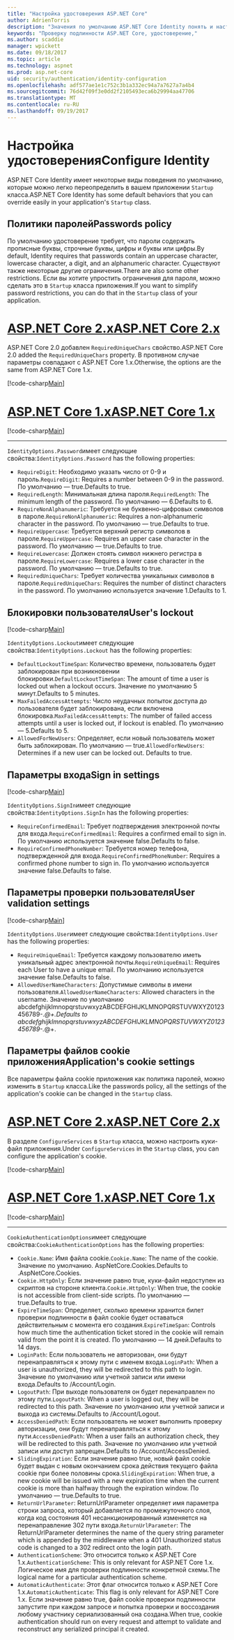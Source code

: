 ```yaml
---
title: "Настройка удостоверения ASP.NET Core"
author: AdrienTorris
description: "Значения по умолчанию ASP.NET Core Identity понять и настройки различных свойств Identity для использования пользовательских значений."
keywords: "Проверку подлинности ASP.NET Core, удостоверение,"
ms.author: scaddie
manager: wpickett
ms.date: 09/18/2017
ms.topic: article
ms.technology: aspnet
ms.prod: asp.net-core
uid: security/authentication/identity-configuration
ms.openlocfilehash: adf577ae1e1c752c3b1a332ec94a7a7627a7a4b4
ms.sourcegitcommit: 76d42f09f3e0dd2f2105493eca6b29994aa47706
ms.translationtype: MT
ms.contentlocale: ru-RU
ms.lasthandoff: 09/19/2017
---
```

# <a name="configure-identity"></a><span data-ttu-id="d4d7b-104">Настройка удостоверения</span><span class="sxs-lookup"><span data-stu-id="d4d7b-104">Configure Identity</span></span>

<span data-ttu-id="d4d7b-105">ASP.NET Core Identity имеет некоторые виды поведения по умолчанию, которые можно легко переопределить в вашем приложении `Startup` класса.</span><span class="sxs-lookup"><span data-stu-id="d4d7b-105">ASP.NET Core Identity has some default behaviors that you can override easily in your application's `Startup` class.</span></span>

## <a name="passwords-policy"></a><span data-ttu-id="d4d7b-106">Политики паролей</span><span class="sxs-lookup"><span data-stu-id="d4d7b-106">Passwords policy</span></span>

<span data-ttu-id="d4d7b-107">По умолчанию удостоверение требует, что пароли содержать прописные буквы, строчные буквы, цифры и буквы или цифры.</span><span class="sxs-lookup"><span data-stu-id="d4d7b-107">By default, Identity requires that passwords contain an uppercase character, lowercase character, a digit, and an alphanumeric character.</span></span> <span data-ttu-id="d4d7b-108">Существуют также некоторые другие ограничения.</span><span class="sxs-lookup"><span data-stu-id="d4d7b-108">There are also some other restrictions.</span></span> <span data-ttu-id="d4d7b-109">Если вы хотите упростить ограничения для пароля, можно сделать это в `Startup` класса приложения.</span><span class="sxs-lookup"><span data-stu-id="d4d7b-109">If you want to simplify password restrictions, you can do that in the `Startup` class of your application.</span></span>

# <a name="aspnet-core-2xtabaspnetcore2x"></a>[<span data-ttu-id="d4d7b-110">ASP.NET Core 2.x</span><span class="sxs-lookup"><span data-stu-id="d4d7b-110">ASP.NET Core 2.x</span></span>](#tab/aspnetcore2x)

<span data-ttu-id="d4d7b-111">ASP.NET Core 2.0 добавлен `RequiredUniqueChars` свойство.</span><span class="sxs-lookup"><span data-stu-id="d4d7b-111">ASP.NET Core 2.0 added the `RequiredUniqueChars` property.</span></span> <span data-ttu-id="d4d7b-112">В противном случае параметры совпадают с ASP.NET Core 1.x.</span><span class="sxs-lookup"><span data-stu-id="d4d7b-112">Otherwise, the options are the same from ASP.NET Core 1.x.</span></span>

[!code-csharp[Main](identity/sample/src/ASPNETv2-IdentityDemo-Configuration/Startup.cs?range=29-37,50-52)]

# <a name="aspnet-core-1xtabaspnetcore1x"></a>[<span data-ttu-id="d4d7b-113">ASP.NET Core 1.x</span><span class="sxs-lookup"><span data-stu-id="d4d7b-113">ASP.NET Core 1.x</span></span>](#tab/aspnetcore1x)

[!code-csharp[Main](identity/sample/src/ASPNET-IdentityDemo-PrimaryKeysConfig/Startup.cs?range=58-65,84)]

---

<span data-ttu-id="d4d7b-114">`IdentityOptions.Password`имеет следующие свойства:</span><span class="sxs-lookup"><span data-stu-id="d4d7b-114">`IdentityOptions.Password` has the following properties:</span></span>
* <span data-ttu-id="d4d7b-115">`RequireDigit`: Необходимо указать число от 0-9 и пароль.</span><span class="sxs-lookup"><span data-stu-id="d4d7b-115">`RequireDigit`: Requires a number between 0-9 in the password.</span></span> <span data-ttu-id="d4d7b-116">По умолчанию — true.</span><span class="sxs-lookup"><span data-stu-id="d4d7b-116">Defaults to true.</span></span>
* <span data-ttu-id="d4d7b-117">`RequiredLength`: Минимальная длина пароля.</span><span class="sxs-lookup"><span data-stu-id="d4d7b-117">`RequiredLength`: The minimum length of the password.</span></span> <span data-ttu-id="d4d7b-118">По умолчанию — 6.</span><span class="sxs-lookup"><span data-stu-id="d4d7b-118">Defaults to 6.</span></span>
* <span data-ttu-id="d4d7b-119">`RequireNonAlphanumeric`: Требуется не буквенно-цифровых символов в пароле.</span><span class="sxs-lookup"><span data-stu-id="d4d7b-119">`RequireNonAlphanumeric`: Requires a non-alphanumeric character in the password.</span></span> <span data-ttu-id="d4d7b-120">По умолчанию — true.</span><span class="sxs-lookup"><span data-stu-id="d4d7b-120">Defaults to true.</span></span>
* <span data-ttu-id="d4d7b-121">`RequireUppercase`: Требуется верхний регистр символов в пароле.</span><span class="sxs-lookup"><span data-stu-id="d4d7b-121">`RequireUppercase`: Requires an upper case character in the password.</span></span> <span data-ttu-id="d4d7b-122">По умолчанию — true.</span><span class="sxs-lookup"><span data-stu-id="d4d7b-122">Defaults to true.</span></span>
* <span data-ttu-id="d4d7b-123">`RequireLowercase`: Должен стоять символ нижнего регистра в пароле.</span><span class="sxs-lookup"><span data-stu-id="d4d7b-123">`RequireLowercase`: Requires a lower case character in the password.</span></span> <span data-ttu-id="d4d7b-124">По умолчанию — true.</span><span class="sxs-lookup"><span data-stu-id="d4d7b-124">Defaults to true.</span></span>
* <span data-ttu-id="d4d7b-125">`RequiredUniqueChars`: Требует количества уникальных символов в пароле.</span><span class="sxs-lookup"><span data-stu-id="d4d7b-125">`RequiredUniqueChars`: Requires the number of distinct characters in the password.</span></span> <span data-ttu-id="d4d7b-126">По умолчанию используется значение 1.</span><span class="sxs-lookup"><span data-stu-id="d4d7b-126">Defaults to 1.</span></span>


## <a name="users-lockout"></a><span data-ttu-id="d4d7b-127">Блокировки пользователя</span><span class="sxs-lookup"><span data-stu-id="d4d7b-127">User's lockout</span></span>

[!code-csharp[Main](identity/sample/src/ASPNETv2-IdentityDemo-Configuration/Startup.cs?range=29-30,39-42,50-52)]

<span data-ttu-id="d4d7b-128">`IdentityOptions.Lockout`имеет следующие свойства:</span><span class="sxs-lookup"><span data-stu-id="d4d7b-128">`IdentityOptions.Lockout` has the following properties:</span></span>
* <span data-ttu-id="d4d7b-129">`DefaultLockoutTimeSpan`: Количество времени, пользователь будет заблокирован при возникновении блокировки.</span><span class="sxs-lookup"><span data-stu-id="d4d7b-129">`DefaultLockoutTimeSpan`: The amount of time a user is locked out when a lockout occurs.</span></span> <span data-ttu-id="d4d7b-130">Значение по умолчанию 5 минут.</span><span class="sxs-lookup"><span data-stu-id="d4d7b-130">Defaults to 5 minutes.</span></span>
* <span data-ttu-id="d4d7b-131">`MaxFailedAccessAttempts`: Число неудачных попыток доступа до пользователя будет заблокирована, если включена блокировка.</span><span class="sxs-lookup"><span data-stu-id="d4d7b-131">`MaxFailedAccessAttempts`: The number of failed access attempts until a user is locked out, if lockout is enabled.</span></span> <span data-ttu-id="d4d7b-132">По умолчанию — 5.</span><span class="sxs-lookup"><span data-stu-id="d4d7b-132">Defaults to 5.</span></span>
* <span data-ttu-id="d4d7b-133">`AllowedForNewUsers`: Определяет, если новый пользователь может быть заблокирован. По умолчанию — true.</span><span class="sxs-lookup"><span data-stu-id="d4d7b-133">`AllowedForNewUsers`: Determines if a new user can be locked out. Defaults to true.</span></span>


## <a name="sign-in-settings"></a><span data-ttu-id="d4d7b-134">Параметры входа</span><span class="sxs-lookup"><span data-stu-id="d4d7b-134">Sign in settings</span></span>

[!code-csharp[Main](identity/sample/src/ASPNETv2-IdentityDemo-Configuration/Startup.cs?range=29-30,44-46,50-52)]

<span data-ttu-id="d4d7b-135">`IdentityOptions.SignIn`имеет следующие свойства:</span><span class="sxs-lookup"><span data-stu-id="d4d7b-135">`IdentityOptions.SignIn` has the following properties:</span></span>
* <span data-ttu-id="d4d7b-136">`RequireConfirmedEmail`: Требует подтверждения электронной почты для входа.</span><span class="sxs-lookup"><span data-stu-id="d4d7b-136">`RequireConfirmedEmail`: Requires a confirmed email to sign in.</span></span> <span data-ttu-id="d4d7b-137">По умолчанию используется значение false.</span><span class="sxs-lookup"><span data-stu-id="d4d7b-137">Defaults to false.</span></span>
* <span data-ttu-id="d4d7b-138">`RequireConfirmedPhoneNumber`: Требуется номер телефона, подтвержденной для входа.</span><span class="sxs-lookup"><span data-stu-id="d4d7b-138">`RequireConfirmedPhoneNumber`: Requires a confirmed phone number to sign in.</span></span> <span data-ttu-id="d4d7b-139">По умолчанию используется значение false.</span><span class="sxs-lookup"><span data-stu-id="d4d7b-139">Defaults to false.</span></span>


## <a name="user-validation-settings"></a><span data-ttu-id="d4d7b-140">Параметры проверки пользователя</span><span class="sxs-lookup"><span data-stu-id="d4d7b-140">User validation settings</span></span>

[!code-csharp[Main](identity/sample/src/ASPNETv2-IdentityDemo-Configuration/Startup.cs?range=29-30,48-52)]

<span data-ttu-id="d4d7b-141">`IdentityOptions.User`имеет следующие свойства:</span><span class="sxs-lookup"><span data-stu-id="d4d7b-141">`IdentityOptions.User` has the following properties:</span></span>
* <span data-ttu-id="d4d7b-142">`RequireUniqueEmail`: Требуется каждому пользователю иметь уникальный адрес электронной почты.</span><span class="sxs-lookup"><span data-stu-id="d4d7b-142">`RequireUniqueEmail`: Requires each User to have a unique email.</span></span> <span data-ttu-id="d4d7b-143">По умолчанию используется значение false.</span><span class="sxs-lookup"><span data-stu-id="d4d7b-143">Defaults to false.</span></span>
* <span data-ttu-id="d4d7b-144">`AllowedUserNameCharacters`: Допустимые символы в имени пользователя.</span><span class="sxs-lookup"><span data-stu-id="d4d7b-144">`AllowedUserNameCharacters`: Allowed characters in the username.</span></span> <span data-ttu-id="d4d7b-145">Значение по умолчанию abcdefghijklmnopqrstuvwxyzABCDEFGHIJKLMNOPQRSTUVWXYZ0123456789-._@+.</span><span class="sxs-lookup"><span data-stu-id="d4d7b-145">Defaults to abcdefghijklmnopqrstuvwxyzABCDEFGHIJKLMNOPQRSTUVWXYZ0123456789-._@+.</span></span>

## <a name="applications-cookie-settings"></a><span data-ttu-id="d4d7b-146">Параметры файлов cookie приложения</span><span class="sxs-lookup"><span data-stu-id="d4d7b-146">Application's cookie settings</span></span>

<span data-ttu-id="d4d7b-147">Все параметры файла cookie приложения как политика паролей, можно изменить в `Startup` класса.</span><span class="sxs-lookup"><span data-stu-id="d4d7b-147">Like the passwords policy, all the settings of the application's cookie can be changed in the `Startup` class.</span></span>

# <a name="aspnet-core-2xtabaspnetcore2x"></a>[<span data-ttu-id="d4d7b-148">ASP.NET Core 2.x</span><span class="sxs-lookup"><span data-stu-id="d4d7b-148">ASP.NET Core 2.x</span></span>](#tab/aspnetcore2x)

<span data-ttu-id="d4d7b-149">В разделе `ConfigureServices` в `Startup` класса, можно настроить куки-файл приложения.</span><span class="sxs-lookup"><span data-stu-id="d4d7b-149">Under `ConfigureServices` in the `Startup` class, you can configure the application's cookie.</span></span>

[!code-csharp[Main](identity/sample/src/ASPNETv2-IdentityDemo-Configuration/Startup.cs?name=snippet_configurecookie)]

# <a name="aspnet-core-1xtabaspnetcore1x"></a>[<span data-ttu-id="d4d7b-150">ASP.NET Core 1.x</span><span class="sxs-lookup"><span data-stu-id="d4d7b-150">ASP.NET Core 1.x</span></span>](#tab/aspnetcore1x)

[!code-csharp[Main](identity/sample/src/ASPNET-IdentityDemo-PrimaryKeysConfig/Startup.cs?range=58-59,72-80,84)]

--- 

<span data-ttu-id="d4d7b-151">`CookieAuthenticationOptions`имеет следующие свойства:</span><span class="sxs-lookup"><span data-stu-id="d4d7b-151">`CookieAuthenticationOptions` has the following properties:</span></span>
* <span data-ttu-id="d4d7b-152">`Cookie.Name`: Имя файла cookie.</span><span class="sxs-lookup"><span data-stu-id="d4d7b-152">`Cookie.Name`: The name of the cookie.</span></span> <span data-ttu-id="d4d7b-153">Значение по умолчанию. AspNetCore.Cookies.</span><span class="sxs-lookup"><span data-stu-id="d4d7b-153">Defaults to .AspNetCore.Cookies.</span></span>
* <span data-ttu-id="d4d7b-154">`Cookie.HttpOnly`: Если значение равно true, куки-файл недоступен из скриптов на стороне клиента.</span><span class="sxs-lookup"><span data-stu-id="d4d7b-154">`Cookie.HttpOnly`: When true, the cookie is not accessible from client-side scripts.</span></span> <span data-ttu-id="d4d7b-155">По умолчанию — true.</span><span class="sxs-lookup"><span data-stu-id="d4d7b-155">Defaults to true.</span></span>
* <span data-ttu-id="d4d7b-156">`ExpireTimeSpan`: Определяет, сколько времени хранится билет проверки подлинности в файл cookie будет оставаться действительным с момента его создания.</span><span class="sxs-lookup"><span data-stu-id="d4d7b-156">`ExpireTimeSpan`: Controls how much time the authentication ticket stored in the cookie will remain valid from the point it is created.</span></span> <span data-ttu-id="d4d7b-157">По умолчанию — 14 дней.</span><span class="sxs-lookup"><span data-stu-id="d4d7b-157">Defaults to 14 days.</span></span>
* <span data-ttu-id="d4d7b-158">`LoginPath`: Если пользователь не авторизован, они будут перенаправляться к этому пути с именем входа.</span><span class="sxs-lookup"><span data-stu-id="d4d7b-158">`LoginPath`: When a user is unauthorized, they will be redirected to this path to login.</span></span> <span data-ttu-id="d4d7b-159">Значение по умолчанию или учетной записи или имени входа.</span><span class="sxs-lookup"><span data-stu-id="d4d7b-159">Defaults to /Account/Login.</span></span>
* <span data-ttu-id="d4d7b-160">`LogoutPath`: При выходе пользователя он будет перенаправлен по этому пути.</span><span class="sxs-lookup"><span data-stu-id="d4d7b-160">`LogoutPath`: When a user is logged out, they will be redirected to this path.</span></span> <span data-ttu-id="d4d7b-161">Значение по умолчанию или учетной записи и выхода из системы.</span><span class="sxs-lookup"><span data-stu-id="d4d7b-161">Defaults to /Account/Logout.</span></span>
* <span data-ttu-id="d4d7b-162">`AccessDeniedPath`: Если пользователь не может выполнить проверку авторизации, они будут перенаправляться к этому пути.</span><span class="sxs-lookup"><span data-stu-id="d4d7b-162">`AccessDeniedPath`: When a user fails an authorization check, they will be redirected to this path.</span></span> <span data-ttu-id="d4d7b-163">Значение по умолчанию или учетной записи или доступ запрещен.</span><span class="sxs-lookup"><span data-stu-id="d4d7b-163">Defaults to /Account/AccessDenied.</span></span>
* <span data-ttu-id="d4d7b-164">`SlidingExpiration`: Если значение равно true, новый файл cookie будет выдан с новым окончанием срока действия текущего файла cookie при более половины срока.</span><span class="sxs-lookup"><span data-stu-id="d4d7b-164">`SlidingExpiration`: When true, a new cookie will be issued with a new expiration time when the current cookie is more than halfway through the expiration window.</span></span> <span data-ttu-id="d4d7b-165">По умолчанию — true.</span><span class="sxs-lookup"><span data-stu-id="d4d7b-165">Defaults to true.</span></span>
* <span data-ttu-id="d4d7b-166">`ReturnUrlParameter`: ReturnUrlParameter определяет имя параметра строки запроса, который добавляется по промежуточного слоя, когда код состояния 401 несанкционированный изменяется на перенаправление 302 пути входа.</span><span class="sxs-lookup"><span data-stu-id="d4d7b-166">`ReturnUrlParameter`: The ReturnUrlParameter determines the name of the query string parameter which is appended by the middleware when a 401 Unauthorized status code is changed to a 302 redirect onto the login path.</span></span>
* <span data-ttu-id="d4d7b-167">`AuthenticationScheme`: Это относится только к ASP.NET Core 1.x.</span><span class="sxs-lookup"><span data-stu-id="d4d7b-167">`AuthenticationScheme`: This is only relevant for ASP.NET Core 1.x.</span></span> <span data-ttu-id="d4d7b-168">Логическое имя для проверки подлинности конкретной схемы.</span><span class="sxs-lookup"><span data-stu-id="d4d7b-168">The logical name for a particular authentication scheme.</span></span>
* <span data-ttu-id="d4d7b-169">`AutomaticAuthenticate`: Этот флаг относится только к ASP.NET Core 1.x.</span><span class="sxs-lookup"><span data-stu-id="d4d7b-169">`AutomaticAuthenticate`: This flag is only relevant for ASP.NET Core 1.x.</span></span> <span data-ttu-id="d4d7b-170">Если значение равно true, файл cookie проверки подлинности запустите при каждом запросе и попытка проверки и воссоздания любому участнику сериализованный она создана.</span><span class="sxs-lookup"><span data-stu-id="d4d7b-170">When true, cookie authentication should run on every request and attempt to validate and reconstruct any serialized principal it created.</span></span>

